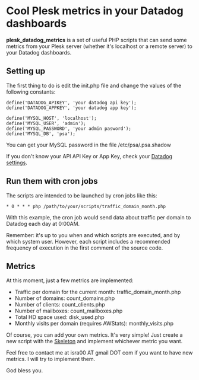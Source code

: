 Cool Plesk metrics in your Datadog dashboards
=============================================

**plesk_datadog_metrics** is a set of useful PHP scripts that can send some metrics from your Plesk server (whether it's localhost or a remote server) to your Datadog dashboards.

Setting up
----------

The first thing to do is edit the init.php file and change the values of the following constants:

    define('DATADOG_APIKEY', 'your datadog api key');
    define('DATADOG_APPKEY', 'your datadog app key');

    define('MYSQL_HOST', 'localhost');
    define('MYSQL_USER', 'admin');
    define('MYSQL_PASSWORD', 'your admin pasword');
    define('MYSQL_DB', 'psa');

You can get your MySQL password in the file /etc/psa/.psa.shadow

If you don't know your API API Key or App Key, check your [Datadog settings](https://app.datadoghq.com/account/settings#api).

Run them with cron jobs
-----------------------

The scripts are intended to be launched by cron jobs like this:

    * 0 * * * php /path/to/your/scripts/traffic_domain_month.php

With this example, the cron job would send data about traffic per domain to Datadog each day at 0:00AM.

Remember: it's up to you when and which scripts are executed, and by which system user. However, each script includes a recommended frequency of execution in the first comment of the source code.

Metrics
-------

At this moment, just a few metrics are implemented:

* Traffic per domain for the current month: traffic_domain_month.php
* Number of domains: count_domains.php
* Number of clients: count_clients.php
* Number of mailboxes: count_mailboxes.php
* Total HD space used: disk_used.php
* Monthly visits per domain (requires AWStats): monthly_visits.php

Of course, you can add your own metrics. It's very simple! Just create a new script with the [Skeleton](https://github.com/isra00/plesk_datadog_metrics/blob/master/skeleton.php) and implement whichever metric you want.

Feel free to contact me at isra00 AT gmail DOT com if you want to have new metrics. I will try to implement them.

God bless you.

